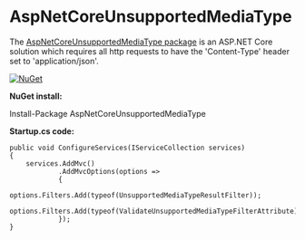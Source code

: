 # AspNetCoreUnsupportedMediaType

The [AspNetCoreUnsupportedMediaType package](https://www.nuget.org/packages/AspNetCoreUnsupportedMediaType/) is an ASP.NET Core solution which requires all http requests to have the 'Content-Type' header set to 'application/json'.

[![NuGet](https://img.shields.io/nuget/v/AspNetCoreUnsupportedMediaType.svg?maxAge=259200)](https://www.nuget.org/packages/AspNetCoreUnsupportedMediaType/) 

**NuGet install:**

Install-Package AspNetCoreUnsupportedMediaType

**Startup.cs code:**

    public void ConfigureServices(IServiceCollection services)
    {
		services.AddMvc()
				.AddMvcOptions(options =>
				{
					options.Filters.Add(typeof(UnsupportedMediaTypeResultFilter));
					options.Filters.Add(typeof(ValidateUnsupportedMediaTypeFilterAttribute));
				});
	}